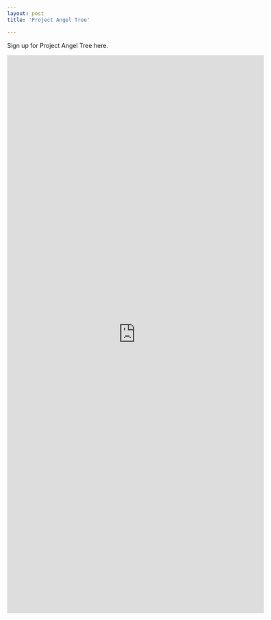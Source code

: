 ```yaml
---
layout: post
title: 'Project Angel Tree'

---
```


Sign up for Project Angel Tree here.
<iframe src="https://docs.google.com/spreadsheet/embeddedform?formkey=dGhIbUsyNTlQSkdqOHdiSnh6LUVJRWc6MQ" width="600" height="1302" frameborder="0" marginheight="0" marginwidth="0"></iframe>

